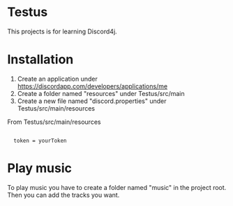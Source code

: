 # Testus
This projects is for learning Discord4j.

# Installation 
1. Create an application under https://discordapp.com/developers/applications/me
2. Create a folder named "resources" under Testus/src/main
3. Create a new file named "discord.properties" under Testus/src/main/resources

From Testus/src/main/resources

<code>
  token = yourToken
</code>

# Play music
To play music you have to create a folder named "music" in the project root. Then you can add the tracks you want.
